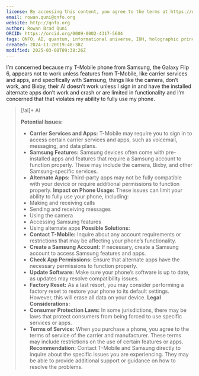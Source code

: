 ```yaml
---
license: By accessing this content, you agree to the terms at https://qnfo.org/LICENSE
email: rowan.quni@qnfo.org
website: http://qnfo.org
author: Rowan Brad Quni
ORCID: https://orcid.org/0009-0002-4317-5604
tags: QNFO, AI, quantum, informational universe, IUH, holographic principle
created: 2024-11-20T19:48:38Z
modified: 2025-03-08T09:38:26Z
---
```


I’m concerned because my T-Mobile phone from Samsung, the Galaxy Flip 6, appears not to work unless features from T-Mobile, like carrier services and apps, and specifically with Samsung, things like the camera, don’t work, and Bixby, their AI doesn’t work unless I sign in and have the installed alternate apps don’t work and crash or are limited in functionality and I’m concerned that that violates my ability to fully use my phone.

> [!ai]+ AI
>
> **Potential Issues:**
> - **Carrier Services and Apps:** T-Mobile may require you to sign in to access certain carrier services and apps, such as voicemail, messaging, and data plans.
> - **Samsung Features:** Samsung devices often come with pre-installed apps and features that require a Samsung account to function properly. These may include the camera, Bixby, and other Samsung-specific services.
> - **Alternate Apps:** Third-party apps may not be fully compatible with your device or require additional permissions to function properly.
> **Impact on Phone Usage:**
> These issues can limit your ability to fully use your phone, including:
> - Making and receiving calls
> - Sending and receiving messages
> - Using the camera
> - Accessing Samsung features
> - Using alternate apps
> **Possible Solutions:**
> - **Contact T-Mobile:** Inquire about any account requirements or restrictions that may be affecting your phone’s functionality.
> - **Create a Samsung Account:** If necessary, create a Samsung account to access Samsung features and apps.
> - **Check App Permissions:** Ensure that alternate apps have the necessary permissions to function properly.
> - **Update Software:** Make sure your phone’s software is up to date, as updates may resolve compatibility issues.
> - **Factory Reset:** As a last resort, you may consider performing a factory reset to restore your phone to its default settings. However, this will erase all data on your device.
> **Legal Considerations:**
> - **Consumer Protection Laws:** In some jurisdictions, there may be laws that protect consumers from being forced to use specific services or apps.
> - **Terms of Service:** When you purchase a phone, you agree to the terms of service of the carrier and manufacturer. These terms may include restrictions on the use of certain features or apps.
> **Recommendation:**
> Contact T-Mobile and Samsung directly to inquire about the specific issues you are experiencing. They may be able to provide additional support or guidance on how to resolve the problems.
